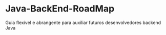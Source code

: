 # Java-BackEnd-RoadMap
Guia flexível e abrangente para auxiliar futuros desenvolvedores backend Java
